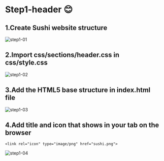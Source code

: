 # Step1-header 😊
## 1.Create Sushi website structure
![step1-01](https://github.com/fatmakhaledosman/Sushi-Themed-Website-step-by-step/blob/main/Step1-header/images-readme-file/img1-01.png)

## 2.Import css/sections/header.css in css/style.css
![step1-02]()

## 3.Add the HTML5 base structure in index.html file
![step1-03]()

## 4.Add title and icon that shows in your tab on the browser
```
<link rel="icon" type="image/png" href="sushi.png">
```
![step1-04]()